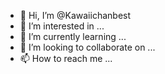 - 👋 Hi, I’m @Kawaiichanbest
- 👀 I’m interested in ...
- 🌱 I’m currently learning ...
- 💞️ I’m looking to collaborate on ...
- 📫 How to reach me ...

<!---
Kawaiichanbest/Kawaiichanbest is a ✨ special ✨ repository because its `README.md` (this file) appears on your GitHub profile.
You can click the Preview link to take a look at your changes.
--->
